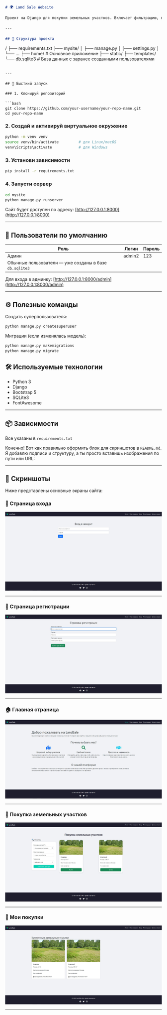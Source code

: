 ```markdown
# 🌍 Land Sale Website

Проект на Django для покупки земельных участков. Включает фильтрацию, покупку, авторизацию и панель администратора.

---

## 📁 Структура проекта

```

/
├── requirements.txt
├── mysite/
│   ├── manage.py
│   ├── settings.py
│   └── ...
├── home/               # Основное приложение
├── static/
├── templates/
└── db.sqlite3          # База данных с заранее созданными пользователями

````

---

## 🚀 Бысткий запуск

### 1. Клонируй репозиторий

```bash
git clone https://github.com/your-username/your-repo-name.git
cd your-repo-name
````

### 2. Создай и активируй виртуальное окружение

```bash
python -m venv venv
source venv/bin/activate         # для Linux/macOS
venv\Scripts\activate            # для Windows
```

### 3. Установи зависимости

```bash
pip install -r requirements.txt
```

### 4. Запусти сервер

```bash
cd mysite
python manage.py runserver
```

Сайт будет доступен по адресу: [http://127.0.0.1:8000](http://127.0.0.1:8000)

---

## 👤 Пользователи по умолчанию

| Роль                                                   | Логин  | Пароль |
| ------------------------------------------------------ | ------ | ------ |
| Админ                                                  | admin2 | 123    |
| Обычные пользователи — уже созданы в базе `db.sqlite3` |        |        |

Для входа в админку: [http://127.0.0.1:8000/admin](http://127.0.0.1:8000/admin)

---

## ⚙️ Полезные команды

Создать суперпользователя:

```bash
python manage.py createsuperuser
```

Миграции (если изменялась модель):

```bash
python manage.py makemigrations
python manage.py migrate
```

## 🛠 Используемые технологии

* Python 3
* Django
* Bootstrap 5
* SQLite3
* FontAwesome

---

## 📦 Зависимости

Все указаны в `requirements.txt`

Конечно! Вот как правильно оформить блок для скриншотов в `README.md`. Я добавлю подписи и структуру, а ты просто вставишь изображения по пути или URL:

---

## 📸 Скриншоты

Ниже представлены основные экраны сайта:

### 🔐 Страница входа

![Login Page](screenshots/login.jpg)

---

### 📝 Страница регистрации

![Register Page](screenshots/register.jpg)

---

### 🏠 Главная страница

![Home Page](screenshots/home.jpg)

---

### 🛒 Покупка земельных участков

![Land Purchase Page](screenshots/purchase.jpg)

---

### 📄 Мои покупки

![Purchased Lands Page](screenshots/purchased.jpg)

---


